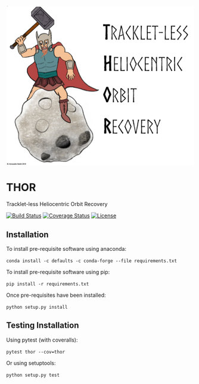 ![banner](docs/images/banner.png)
# THOR
Tracklet-less Heliocentric Orbit Recovery

[![Build Status](https://www.travis-ci.com/moeyensj/thor.svg?token=sWjpnqPgpHyuq3j7qPuj&branch=master)](https://www.travis-ci.com/moeyensj/thor)
[![Coverage Status](https://coveralls.io/repos/github/moeyensj/thor/badge.svg?t=Eu0phN)](https://coveralls.io/github/moeyensj/thor)
[![License](https://img.shields.io/badge/License-BSD%203--Clause-blue.svg)](https://opensource.org/licenses/BSD-3-Clause)

## Installation
To install pre-requisite software using anaconda: 

```conda install -c defaults -c conda-forge --file requirements.txt```

To install pre-requisite software using pip:

```pip install -r requirements.txt```

Once pre-requisites have been installed:

```python setup.py install```

## Testing Installation

Using pytest (with coveralls):

```pytest thor --cov=thor```

Or using setuptools:

```python setup.py test```
